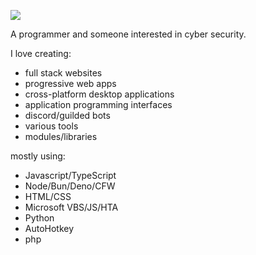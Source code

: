 

<img src="https://readme-typing-svg.demolab.com/?font=Fira+Code&pause=1000&color=00FF00&width=500&height=100&lines=Hi, I am Rednexie!" /></a>

 A programmer and someone interested in cyber security. 

I love creating:

- full stack websites
- progressive web apps
- cross-platform desktop applications
- application programming interfaces
- discord/guilded bots
- various tools
- modules/libraries

mostly using:

- Javascript/TypeScript
- Node/Bun/Deno/CFW
- HTML/CSS
- Microsoft VBS/JS/HTA
- Python
- AutoHotkey
- php


